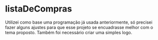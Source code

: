 # listaDeCompras
Utilizei como base uma programação já usada anteriormente, só precisei fazer alguns ajustes para que esse projeto se encuadrasse melhor com o tema proposto. Também foi necessário criar uma simples logo.
